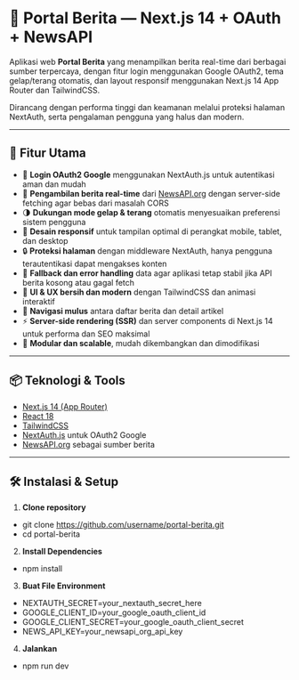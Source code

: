 # 📰 Portal Berita — Next.js 14 + OAuth + NewsAPI

Aplikasi web **Portal Berita** yang menampilkan berita real-time dari berbagai sumber terpercaya, dengan fitur login menggunakan Google OAuth2, tema gelap/terang otomatis, dan layout responsif menggunakan Next.js 14 App Router dan TailwindCSS.  

Dirancang dengan performa tinggi dan keamanan melalui proteksi halaman NextAuth, serta pengalaman pengguna yang halus dan modern.

---

## 🚀 Fitur Utama

- 🔐 **Login OAuth2 Google** menggunakan NextAuth.js untuk autentikasi aman dan mudah
- 📰 **Pengambilan berita real-time** dari [NewsAPI.org](https://newsapi.org) dengan server-side fetching agar bebas dari masalah CORS
- 🌗 **Dukungan mode gelap & terang** otomatis menyesuaikan preferensi sistem pengguna
- 📱 **Desain responsif** untuk tampilan optimal di perangkat mobile, tablet, dan desktop
- 🔒 **Proteksi halaman** dengan middleware NextAuth, hanya pengguna terautentikasi dapat mengakses konten
- 🧠 **Fallback dan error handling** data agar aplikasi tetap stabil jika API berita kosong atau gagal fetch
- 🧼 **UI & UX bersih dan modern** dengan TailwindCSS dan animasi interaktif
- 🧭 **Navigasi mulus** antara daftar berita dan detail artikel
- ⚡ **Server-side rendering (SSR)** dan server components di Next.js 14 untuk performa dan SEO maksimal
- 🧩 **Modular dan scalable**, mudah dikembangkan dan dimodifikasi

---

## 📦 Teknologi & Tools

- [Next.js 14 (App Router)](https://nextjs.org/docs/app)
- [React 18](https://reactjs.org/)
- [TailwindCSS](https://tailwindcss.com/)
- [NextAuth.js](https://next-auth.js.org/) untuk OAuth2 Google
- [NewsAPI.org](https://newsapi.org) sebagai sumber berita

---

## 🛠️ Instalasi & Setup

1. **Clone repository**
- git clone https://github.com/username/portal-berita.git
- cd portal-berita

2. **Install Dependencies**
- npm install

3. **Buat File Environment**
- NEXTAUTH_SECRET=your_nextauth_secret_here
- GOOGLE_CLIENT_ID=your_google_oauth_client_id
- GOOGLE_CLIENT_SECRET=your_google_oauth_client_secret
- NEWS_API_KEY=your_newsapi_org_api_key

4. **Jalankan**
- npm run dev
